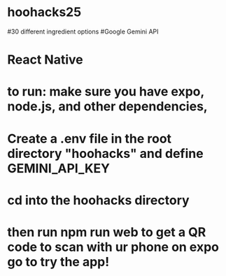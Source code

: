 # hoohacks25

#30 different ingredient options 
#Google Gemini API 
# React Native

# to run: make sure you have expo, node.js, and other dependencies, 
# Create a .env file in the root directory "hoohacks" and define GEMINI_API_KEY 
# cd into the hoohacks directory
# then run npm run web to get a QR code to scan with ur phone on expo go to try the app!